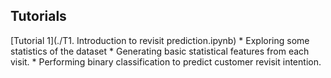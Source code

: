 ## Tutorials

[Tutorial 1](./T1. Introduction to revisit prediction.ipynb)
    * Exploring some statistics of the dataset 
    * Generating basic statistical features from each visit.
    * Performing binary classification to predict customer revisit intention.


